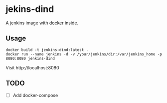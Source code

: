 jekins-dind
===========

A jenkins image with [docker](https://github.com/jpetazzo/dind) inside.

Usage
-----

```
docker build -t jenkins-dind:latest .
docker run --name jenkins -d -v /your/jenkins/dir:/var/jenkins_home -p 8080:8080 jenkins-dind
```

Visit http://localhost:8080

TODO
----

* [ ] Add docker-compose